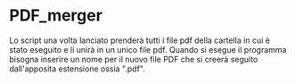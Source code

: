# PDF_merger
Lo script una volta lanciato prenderà tutti i file pdf della cartella in cui è stato eseguito e li unirà in un unico file pdf.
Quando si esegue il programma bisogna inserire un nome per il nuovo file PDF che si creerà seguito dall'apposita estensione ossia ".pdf".
